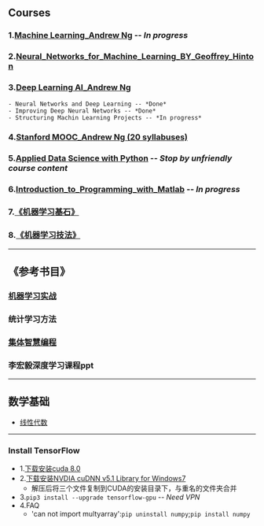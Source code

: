 ## Courses
### 1.[Machine Learning_Andrew Ng](./Machine_Learning_Coursera_Andrew-Ng) -- *In progress*
### 2.[Neural_Networks_for_Machine_Learning_BY_Geoffrey_Hinton](./Neural_Networks_for_Machine_Learning_Geoffrey_Hinton)
### 3.[Deep Learning AI_Andrew Ng](./Deep_Learning_AI_Andrew_Ng)
	- Neural Networks and Deep Learning -- *Done*
	- Improving Deep Neural Networks -- *Done*
	- Structuring Machin Learning Projects -- *In progress*
### 4.[Stanford MOOC_Andrew Ng (20 syllabuses)](./Machine_Learning_Stanford_MOOC_Andrew-Ng)	
### 5.[Applied Data Science with Python](./Applied_Data_Science_with_Python) -- *Stop by unfriendly course content*
### 6.[Introduction_to_Programming_with_Matlab](./Introduction_to_Programming_with_Matlab) -- *In progress*
### 7.[《机器学习基石》](./Machine_Learning_Foundations_MOOC)
### 8.[《机器学习技法》](.)
	
---

## 《参考书目》
### [机器学习实战](./Machine_Learning_in_Action)
### 统计学习方法
### [集体智慧编程](./Programming_Collective_Intelligence)
### 李宏毅深度学习课程ppt

---
## 数学基础
- [线性代数](./Linear_Algebra)

---
### Install TensorFlow
- 1.[下载安装cuda 8.0](https://developer.nvidia.com/cuda-downloads)
- 2.[下载安装NVDIA cuDNN v5.1 Library for Windows7](https://developer.nvidia.com/rdp/cudnn-download)
	- 解压后将三个文件复制到CUDA的安装目录下，与重名的文件夹合并
- 3.`pip3 install --upgrade tensorflow-gpu` -- *Need VPN*
- 4.FAQ
	- 'can not import multyarray':`pip uninstall numpy`;`pip install numpy`
